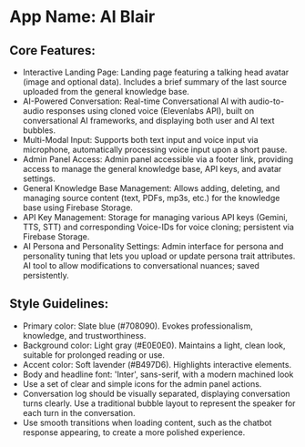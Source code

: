 # **App Name**: AI Blair

## Core Features:

- Interactive Landing Page: Landing page featuring a talking head avatar (image and optional data). Includes a brief summary of the last source uploaded from the general knowledge base.
- AI-Powered Conversation: Real-time Conversational AI with audio-to-audio responses using cloned voice (Elevenlabs API), built on conversational AI frameworks, and displaying both user and AI text bubbles.
- Multi-Modal Input: Supports both text input and voice input via microphone, automatically processing voice input upon a short pause.
- Admin Panel Access: Admin panel accessible via a footer link, providing access to manage the general knowledge base, API keys, and avatar settings.
- General Knowledge Base Management: Allows adding, deleting, and managing source content (text, PDFs, mp3s, etc.) for the knowledge base using Firebase Storage.
- API Key Management: Storage for managing various API keys (Gemini, TTS, STT) and corresponding Voice-IDs for voice cloning; persistent via Firebase Storage.
- AI Persona and Personality Settings: Admin interface for persona and personality tuning that lets you upload or update persona trait attributes. AI tool to allow modifications to conversational nuances; saved persistently.

## Style Guidelines:

- Primary color: Slate blue (#708090). Evokes professionalism, knowledge, and trustworthiness.
- Background color: Light gray (#E0E0E0).  Maintains a light, clean look, suitable for prolonged reading or use.
- Accent color: Soft lavender (#B497D6).  Highlights interactive elements.
- Body and headline font: 'Inter', sans-serif, with a modern machined look
- Use a set of clear and simple icons for the admin panel actions.
- Conversation log should be visually separated, displaying conversation turns clearly. Use a traditional bubble layout to represent the speaker for each turn in the conversation.
- Use smooth transitions when loading content, such as the chatbot response appearing, to create a more polished experience.